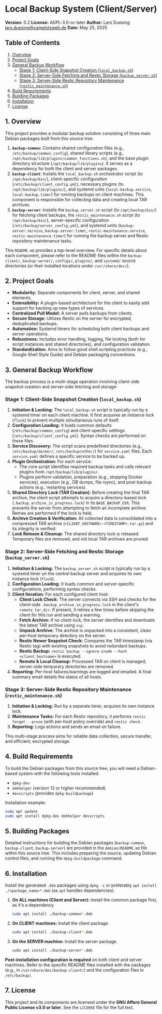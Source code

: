 # Local Backup System (Client/Server)

**Version:** 0.2
**License:** AGPL-3.0-or-later
**Author:** Lars Duesing [<lars.duesing@camelotsweb.de>](mailto:lars.duesing@camelotsweb.de)
**Date:** May 25, 2025

## Table of Contents

1.  [Overview](#1-overview)
2.  [Project Goals](#2-project-goals)
3.  [General Backup Workflow](#3-general-backup-workflow)
    * [Stage 1: Client-Side Snapshot Creation (`local_backup.sh`)](#stage-1-client-side-snapshot-creation-local_backupsh)
    * [Stage 2: Server-Side Fetching and Restic Storage (`backup_server.sh`)](#stage-2-server-side-fetching-and-restic-storage-backup_serversh)
    * [Stage 3: Server-Side Restic Repository Maintenance (`restic_maintenance.sh`)](#stage-3-server-side-restic-repository-maintenance-restic_maintenancesh)
4.  [Build Requirements](#4-build-requirements)
5.  [Building Packages](#5-building-packages)
6.  [Installation](#6-installation)
7.  [License](#7-license)

## 1. Overview

This project provides a modular backup solution consisting of three main Debian packages built from this source tree:

1.  **`backup-common`**: Contains shared configuration files (e.g., `/etc/backup/common_config`), shared library scripts (e.g., `/opt/backup/lib/plugins/common_functions.sh`), and the base plugin directory structure (`/opt/backup/lib/plugins`). It serves as a dependency for both the client and server packages.
2.  **`backup-client`**: Installs the `local_backup.sh` orchestrator script (to `/opt/backup/bin/`), client-specific configuration (`/etc/backup/client_config.yml`), necessary plugins (to `/opt/backup/lib/plugins/`), and systemd units (`local-backup.service`, `local-backup.timer`) for running backups on client machines. This component is responsible for collecting data and creating local TAR archives.
3.  **`backup-server`**: Installs the `backup_server.sh` script (to `/opt/backup/bin/`) for fetching client backups, the `restic_maintenance.sh` script (to `/opt/backup/bin/`), server-specific configuration (`/etc/backup/server_config.yml`), and systemd units (`backup-server.service`, `backup-server.timer`, `restic-maintenance.service`, `restic-maintenance.timer`) for running the backup server and Restic repository maintenance tasks.

This `README.md` provides a top-level overview. For specific details about each component, please refer to the README files within the `backup-client/`, `backup-server/`, `configs/`, `plugins/`, and `systemd/` source directories (or their installed locations under `/usr/share/doc/`).

## 2. Project Goals

* **Modularity:** Separate components for client, server, and shared elements.
* **Extensibility:** A plugin-based architecture for the client to easily add support for backing up new types of services.
* **Centralized Pull Model:** A server pulls backups from clients.
* **Secure Storage:** Utilizes Restic on the server for encrypted, deduplicated backups.
* **Automation:** Systemd timers for scheduling both client backups and server operations.
* **Robustness:** Includes error handling, logging, file locking (both for script instances and shared directories), and configuration validation.
* **Standardization:** Aims to follow good shell scripting practices (e.g., Google Shell Style Guide) and Debian packaging conventions.

## 3. General Backup Workflow

The backup process is a multi-stage operation involving client-side snapshot creation and server-side fetching and storage:

### Stage 1: Client-Side Snapshot Creation (`local_backup.sh`)

1.  **Initiation & Locking:** The `local_backup.sh` script is typically run by a systemd timer on each client machine. It first acquires an instance lock (`flock`) to prevent multiple simultaneous runs of itself.
2.  **Configuration Loading:** It loads common defaults (`/etc/backup/common_config`) and client-specific settings (`/etc/backup/client_config.yml`). Syntax checks are performed on these files.
3.  **Service Discovery:** The script scans predefined directories (e.g., `/etc/backup/docker/`, `/etc/backup/other/`) for `service.yaml` files. Each `service.yaml` defines a specific service to be backed up.
4.  **Plugin Orchestration:** For each service:
    * The core script identifies required backup tasks and calls relevant plugins from `/opt/backup/lib/plugins/`.
    * Plugins perform validation, preparation (e.g., stopping Docker services), execution (e.g., DB dumps, file rsync), and post-backup actions (e.g., restarting services).
5.  **Shared Directory Lock (TAR Creation):** Before creating the final TAR archive, the client script attempts to acquire a directory-based lock (`.backup_archive_in_progress.lock`) in its `BASE_BACKUP_DIR`. This prevents the server from attempting to fetch an incomplete archive. Retries are performed if the lock is held.
6.  **Archive Creation & Verification:** All collected data is consolidated into a compressed TAR archive (`<CLIENT_HOSTNAME>-<TIMESTAMP>.tar.gz`) and its integrity is verified.
7.  **Lock Release & Cleanup:** The shared directory lock is released. Temporary files are removed, and old local TAR archives are pruned.

### Stage 2: Server-Side Fetching and Restic Storage (`backup_server.sh`)

1.  **Initiation & Locking:** The `backup_server.sh` script is typically run by a systemd timer on the central backup server and acquires its own instance lock (`flock`).
2.  **Configuration Loading:** It loads common and server-specific configurations, performing syntax checks.
3.  **Client Iteration:** For each configured client host:
    * **Client Lock Check:** The server connects via SSH and checks for the client-side `.backup_archive_in_progress.lock` in the client's `remote_tar_dir`. If present, it retries a few times before skipping the client for this run and sending a warning.
    * **Fetch Archive:** If no client lock, the server identifies and downloads the latest TAR archive using `scp`.
    * **Unpack Archive:** The archive is unpacked into a consistent, clean per-host temporary directory on the server.
    * **Restic Newer Snapshot Check:** Compares the TAR timestamp (via Restic tag) with existing snapshots to avoid redundant backups.
    * **Restic Backup:** `restic backup --ignore-inode --host <client_hostname>` is executed.
    * **Remote & Local Cleanup:** Processed TAR on client is managed; server-side temporary directories are removed.
4.  **Reporting:** Per-host failures/warnings are logged and emailed. A final summary email details the status of all hosts.

### Stage 3: Server-Side Restic Repository Maintenance (`restic_maintenance.sh`)

1.  **Initiation & Locking:** Run by a separate timer, acquires its own instance lock.
2.  **Maintenance Tasks:** For each Restic repository, it performs `restic forget --prune` (with per-host policy override) and `restic check`.
3.  **Reporting:** Logs actions and sends an email on failure.

This multi-stage process aims for reliable data collection, secure transfer, and efficient, encrypted storage.

## 4. Build Requirements

To build the Debian packages from this source tree, you will need a Debian-based system with the following tools installed:

* `dpkg-dev`
* `debhelper` (version 12 or higher recommended)
* `devscripts` (provides `dpkg-buildpackage`)

Installation example:
``` bash
sudo apt update
sudo apt install dpkg-dev debhelper devscripts
```

## 5. Building Packages

Detailed instructions for building the Debian packages (`backup-common`, `backup-client`, `backup-server`) are provided in the `debian/README.md` file within this source tree. This includes preparing the source, updating Debian control files, and running the `dpkg-buildpackage` command.

## 6. Installation

Install the generated `.deb` packages using `dpkg -i` or preferably `apt install ./<package_name>*.deb` (as `apt` handles dependencies).

1.  **On ALL machines (Client and Server):** Install the common package first, as it's a dependency.
    ``` bash
    sudo apt install ./backup-common*.deb
    ```
2.  **On CLIENT machines:** Install the client package.
    ``` bash
    sudo apt install ./backup-client*.deb
    ```
3.  **On the SERVER machine:** Install the server package.
    ``` bash
    sudo apt install ./backup-server*.deb
    ```

**Post-installation configuration is required** on both client and server machines. Refer to the specific README files installed with the packages (e.g., in `/usr/share/doc/backup-client/`) and the configuration files in `/etc/backup/`.

## 7. License

This project and its components are licensed under the **GNU Affero General Public License v3.0 or later**. See the `LICENSE` file for the full text.
